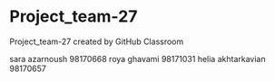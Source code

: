 # Project_team-27
Project_team-27 created by GitHub Classroom

sara azarnoush 98170668
roya ghavami 98171031
helia akhtarkavian 98170657

